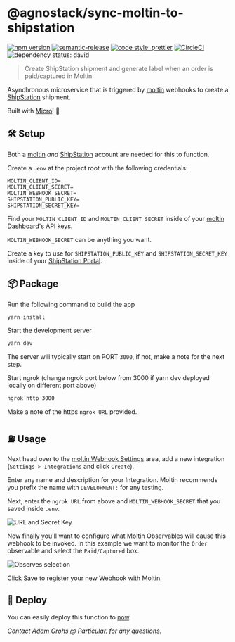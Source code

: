 # @agnostack/sync-moltin-to-shipstation

[![npm version](https://img.shields.io/npm/v/@agnostack/sync-moltin-to-shipstation.svg)](https://www.npmjs.com/package/@agnostack/sync-moltin-to-shipstation) [![semantic-release](https://img.shields.io/badge/%20%20%F0%9F%93%A6%F0%9F%9A%80-semantic--release-e10079.svg)](https://github.com/semantic-release/semantic-release) [![code style: prettier](https://img.shields.io/badge/code_style-prettier-ff69b4.svg)](https://github.com/prettier/prettier) [![CircleCI](https://img.shields.io/circleci/project/github/agnostack/sync-moltin-to-shipstation.svg?label=circleci)](https://circleci.com/gh/agnostack/sync-moltin-to-shipstation)
![dependency status: david](https://img.shields.io/david/agnostack/sync-moltin-to-shipstation.svg)

> Create ShipStation shipment and generate label when an order is paid/captured in Moltin

Asynchronous microservice that is triggered by [moltin](https://moltin.com) webhooks to create a [ShipStation](https://www.shipstation.com) shipment.

Built with [Micro](https://github.com/zeit/micro)! 🤩

## 🛠 Setup

Both a [moltin](https://moltin.com) _and_ [ShipStation](https://www.shipstation.com) account are needed for this to function.

Create a `.env` at the project root with the following credentials:

```dosini
MOLTIN_CLIENT_ID=
MOLTIN_CLIENT_SECRET=
MOLTIN_WEBHOOK_SECRET=
SHIPSTATION_PUBLIC_KEY=
SHIPSTATION_SECRET_KEY=

```

Find your `MOLTIN_CLIENT_ID` and `MOLTIN_CLIENT_SECRET` inside of your [moltin Dashboard](https://dashboard.moltin.com)'s API keys.

`MOLTIN_WEBHOOK_SECRET` can be anything you want.

Create a key to use for `SHIPSTATION_PUBLIC_KEY` and `SHIPSTATION_SECRET_KEY` inside of your [ShipStation Portal](https://ss.shipstation.com/).

## 📦 Package

Run the following command to build the app

```bash
yarn install
```

Start the development server

```bash
yarn dev
```

The server will typically start on PORT `3000`, if not, make a note for the next step.

Start ngrok (change ngrok port below from 3000 if yarn dev deployed locally on different port above)

```bash
ngrok http 3000
```

Make a note of the https `ngrok URL` provided.

## ⛽️ Usage

Next head over to the [moltin Webhook Settings](https://dashboard.moltin.com/app/settings/integrations) area, add a new integration (`Settings > Integrations` and click `Create`).

Enter any name and description for your Integration. Moltin recommends you prefix the name with `DEVELOPMENT:` for any testing.

Next, enter the `ngrok URL` from above and `MOLTIN_WEBHOOK_SECRET` that you saved inside `.env`.

![URL and Secret Key](https://user-images.githubusercontent.com/950181/52846929-ca957980-3102-11e9-9a20-23b8139767ee.png)

Now finally you'll want to configure what Moltin Observables will cause this webhook to be invoked. In this example we want to monitor the `Order` observable and select the `Paid/Captured` box.

![Observes selection](https://user-images.githubusercontent.com/950181/52851227-76dc5d80-310d-11e9-9dff-70b7daaf21e8.png)

Click Save to register your new Webhook with Moltin.

## 🚀 Deploy

You can easily deploy this function to [now](https://now.sh).

_Contact [Adam Grohs](https://www.linkedin.com/in/adamgrohs/) @ [Particular.](https://uniquelyparticular.com) for any questions._
